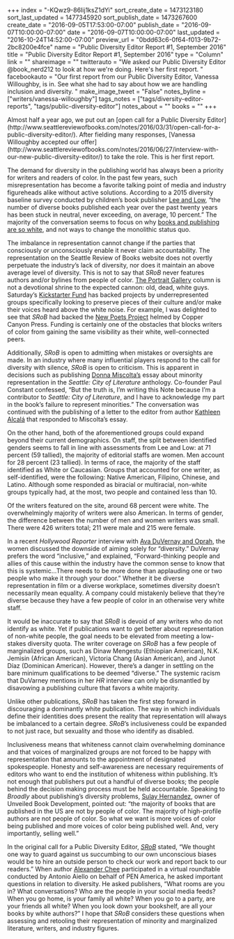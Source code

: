 +++
index = "-KQwz9-86Iij1ksZ1dYi"
sort_create_date = 1473123180
sort_last_updated = 1477345920
sort_publish_date = 1473267600
create_date = "2016-09-05T17:53:00-07:00"
publish_date = "2016-09-07T10:00:00-07:00"
date = "2016-09-07T10:00:00-07:00"
last_updated = "2016-10-24T14:52:00-07:00"
preview_url = "0bdd63c6-0f64-f013-9b72-2bc8200e4fce"
name = "Public Diversity Editor Report #1, September 2016"
title = "Public Diversity Editor Report #1, September 2016"
type = "Column"
link = ""
shareimage = ""
twitterauto = "We asked our Public Diversity Editor @book_nerd212 to look at how we're doing. Here's her first report. "
facebookauto = "Our first report from our Public Diversity Editor, Vanessa Willoughby, is in. See what she had to say about how we are handling inclusion and diversity. "
make_image_tweet = "False"
notes_byline = ["writers/vanessa-willoughby"]
tags_notes = ["tags/diversity-editor-reports", "tags/public-diversity-editor"]
notes_about = ""
books = ""
+++
<p class="intro">Almost half a year ago, we put out an [open call for a Public Diversity Editor](http://www.seattlereviewofbooks.com/notes/2016/03/31/open-call-for-a-public-diversity-editor/). After fielding many responses, [Vanessa Willoughby accepted our offer](http://www.seattlereviewofbooks.com/notes/2016/06/27/interview-with-our-new-public-diversity-editor/) to take the role. This is her first report.
</p>

The demand for diversity in the publishing world has always been a priority for writers and readers of color. In the past few years, such misrepresentation has become a favorite talking point of media and industry figureheads alike without active solutions. According to a 2015 diversity baseline survey conducted by children’s book publisher [Lee and Low](http://blog.leeandlow.com/2016/01/26/where-is-the-diversity-in-publishing-the-2015-diversity-baseline-survey-results/), “the number of diverse books published each year over the past twenty years has been stuck in neutral, never exceeding, on average, 10 percent.” The majority of the conversation seems to focus on why [books and publishing are so white](http://www.publishersweekly.com/pw/by-topic/industry-news/publisher-news/article/69653-why-publishing-is-so-white.html), and not ways to change the monolithic status quo.

The imbalance in representation cannot change if the parties that consciously or unconsciously enable it never claim accountability. The representation on the Seattle Review of Books website does not overtly perpetuate the industry’s lack of diversity, nor does it maintain an above average level of diversity. This is not to say that _SRoB_ never features authors and/or bylines from people of color. [The Portrait Gallery](http://www.seattlereviewofbooks.com/tags/portrait-gallery/) column is not a devotional shrine to the expected cannon: old, dead, white guys. Saturday’s [Kickstarter Fund](http://www.seattlereviewofbooks.com/tags/kickstarter-fund/) has backed projects by underrepresented groups specifically looking to preserve pieces of their culture and/or make their voices heard above the white noise. For example, I was delighted to see that _SRoB_ had backed the [New Poets Project](http://www.seattlereviewofbooks.com/notes/2016/05/28/new-poets-project-kickstarter-fund-project-20/) helmed by Copper Canyon Press. Funding is certainly one of the obstacles that blocks writers of color from gaining the same visibility as their white, well-connected peers. 

Additionally, _SRoB_ is open to admitting when mistakes or oversights are made. In an industry where many influential players respond to the call for diversity with silence, _SRoB_ is open to criticism. This is apparent in decisions such as publishing [Donna Miscolta’s](http://www.seattlereviewofbooks.com/notes/2015/10/01/on-diversity-criticism-and-seattle-city-of-literature/) essay about minority representation in the _Seattle: City of Literature_ anthology. Co-founder Paul Constant confessed, “But the truth is, I’m writing this Note because I’m a contributor to _Seattle: City of Literature_, and I have to acknowledge my part in the book’s failure to represent minorities.” The conversation was continued with the publishing of a letter to the editor from author [Kathleen Alcalá](http://www.seattlereviewofbooks.com/notes/2015/10/08/letters-to-the-editor-on-representation-in-seattle-city-of-literature/) that responded to Miscolta’s essay. 

On the other hand, both of the aforementioned groups could expand beyond their current demographics. On staff, the split between identified genders seems to fall in line with assessments from Lee and Low: at 71 percent (59 tallied), the majority of editorial staffs are women. Men account for 28 percent (23 tallied). In terms of race, the majority of the staff identified as White or Caucasian. Groups that accounted for one writer, as self-identified, were the following: Native American, Filipino, Chinese, and Latino. Although some responded as biracial or multiracial, non-white groups typically had, at the most, two people and contained less than 10. 

Of the writers featured on the site, around 68 percent were white. The overwhelmingly majority of writers were also American. In terms of gender, the difference between the number of men and women writers was small. There were 426 writers total; 211 were male and 215 were female.

In a recent _Hollywood Reporter_ interview with [Ava DuVernay and Oprah](http://www.hollywoodreporter.com/features/oprah-winfrey-ava-duvernay-black-920196), the women discussed the downside of aiming solely for “diversity.” DuVernay prefers the word “inclusive,” and explained, “Forward-thinking people and allies of this cause within the industry have the common sense to know that this is systemic&hellip;There needs to be more done than applauding one or two people who make it through your door.” Whether it be diverse representation in film or a diverse workplace, sometimes diversity doesn’t necessarily mean equality. A company could mistakenly believe that they’re diverse because they have a few people of color in an otherwise very white staff. 

It would be inaccurate to say that _SRoB_ is devoid of any writers who do not identify as white. Yet if publications want to get better about representation of non-white people, the goal needs to be elevated from meeting a low-stakes diversity quota. The writer coverage on _SRoB_ has a few people of marginalized groups, such as Dinaw Mengestu (Ethiopian American), N.K. Jemisin (African American), Victoria Chang (Asian American), and Junot Díaz (Dominican American). However, there’s a danger in settling on the bare minimum qualifications to be deemed “diverse.” The systemic racism that DuVarney mentions in her _HR_ interview can only be dismantled by disavowing a publishing culture that favors a white majority.

Unlike other publications, _SRoB_ has taken the first step forward in discouraging a dominantly white publication. The way in which individuals define their identities does present the reality that representation will always be imbalanced to a certain degree. _SRoB_’s inclusiveness could be expanded to not just race, but sexuality and those who identify as disabled.

Inclusiveness means that whiteness cannot claim overwhelming dominance and that voices of marginalized groups are not forced to be happy with representation that amounts to the appointment of designated spokespeople. Honesty and self-awareness are necessary requirements of editors who want to end the institution of whiteness within publishing. It’s not enough that publishers put out a handful of diverse books; the people behind the decision making process must be held accountable. Speaking to _Broadly_ about publishing’s diversity problems, [Sulay Hernandez](https://broadly.vice.com/en_us/article/read-between-the-racism-the-serious-lack-of-diversity-in-book-publishing), owner of Unveiled Book Development, pointed out: “the majority of books that are published in the US are not by people of color. The majority of high-profile authors are not people of color. So what we want is more voices of color being published and more voices of color being published well. And, very importantly, selling well.”

In the original call for a Public Diversity Editor, [_SRoB_](http://www.seattlereviewofbooks.com/notes/2016/03/31/open-call-for-a-public-diversity-editor/) stated, “We thought one way to guard against us succumbing to our own unconscious biases would be to hire an outside person to check our work and report back to our readers.” When author [Alexander Chee](https://pen.org/conversation/editorial-roundtable-diversity-equity-publishing) participated in a virtual roundtable conducted by Antonio Aiello on behalf of PEN America, he asked important questions in relation to diversity. He asked publishers, “What rooms are you in? What conversations? Who are the people in your social media feeds? When you go home, is your family all white? When you go to a party, are your friends all white? When you look down your bookshelf, are all your books by white authors?” I hope that _SRoB_ considers these questions when assessing and retooling their representation of minority and marginalized literature, writers, and industry figures.